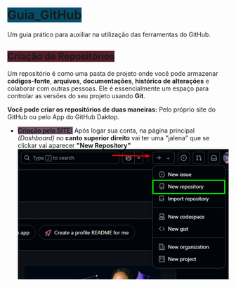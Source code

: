 # <span style="background-color: #024f6dff"> Guia_GitHub</span>
Um guia prático para auxiliar na utilização das ferramentas do GitHub.

## <span style="background-color: #571c2bff"> Criação de Repositórios</span>
Um repositório é como uma pasta de projeto onde você pode armazenar **códigos-fonte**, **arquivos**, **documentações**, **histórico de alterações** e colaborar com outras pessoas. Ele é essencialmente um espaço para controlar as versões do seu projeto usando **Git**.

**Você pode criar os repositórios de duas maneiras:** Pelo  próprio site do GitHub ou pelo App do GitHub Daktop.

- <span style="background-color:#71556b">**Criação pelo SITE:**</span> Após logar sua conta, na página principal *(Dashboard)* no **canto superior direito** vai ter uma "jalena" que se clickar vai aparecer **"New Repository"** 
![imagem](Screenshot_1.png)


